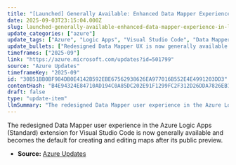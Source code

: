```yaml
---
title: "[Launched] Generally Available: Enhanced Data Mapper Experience in Logic Apps (Standard)"
date: 2025-09-03T23:15:04.000Z
slug: launched-generally-available-enhanced-data-mapper-experience-in-logic-apps-standard
update_categories: ["azure"]
update_tags: ["Azure", "Logic Apps", "Visual Studio Code", "Data Mapper", "GA", "Extension", "Update"]
update_bullets: ["Redesigned Data Mapper UX is now generally available (GA).", "Update applies to the Azure Logic Apps (Standard) extension for Visual Studio Code.", "The new experience becomes the default for creating and editing maps.", "This release follows a public preview period."]
timeframes: ["2025-09"]
link: "https://azure.microsoft.com/updates?id=501799"
source: "Azure Updates"
timeframeKey: "2025-09"
id: "30B51BB0BF984DB0E4142B592EBE67562938626EA977016B552E4E4991203DD3"
contentHash: "B4E94324E84710AD194C0A85DC202E91F1299FC2F312D26DDA7826EB114B7EDE"
draft: false
type: "update-item"
llmSummary: "The redesigned Data Mapper user experience in the Azure Logic Apps (Standard) extension for Visual Studio Code is now generally available and becomes the default for creating and editing maps after its public preview."
---
```


The redesigned Data Mapper user experience in the Azure Logic Apps (Standard) extension for Visual Studio Code is now generally available and becomes the default for creating and editing maps after its public preview.

- **Source:** [Azure Updates](https://azure.microsoft.com/updates?id=501799)
